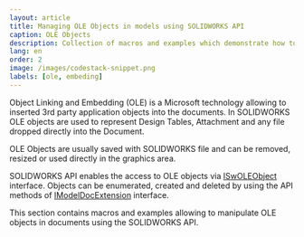 ```yaml
---
layout: article
title: Managing OLE Objects in models using SOLIDWORKS API
caption: OLE Objects
description: Collection of macros and examples which demonstrate how to work with different embedded OLE objects (design table, attachment etc.) using SOLIDWORKS API
lang: en
order: 2
image: /images/codestack-snippet.png
labels: [ole, embeding]
---
```

Object Linking and Embedding (OLE) is a Microsoft technology allowing to inserted 3rd party application objects into the documents. In SOLIDWORKS OLE objects are used to represent Design Tables, Attachment and any file dropped directly into the Document.

OLE Objects are usually saved with SOLIDWORKS file and can be removed, resized or used directly in the graphics area.

SOLIDWORKS API enables the access to OLE objects via [ISwOLEObject](http://help.solidworks.com/2018/english/api/sldworksapi/SOLIDWORKS.Interop.sldworks~SOLIDWORKS.Interop.sldworks.ISwOLEObject.html) interface. Objects can be enumerated, created and deleted by using the API methods of [IModelDocExtension](http://help.solidworks.com/2018/english/api/sldworksapi/SolidWorks.Interop.sldworks~SolidWorks.Interop.sldworks.IModelDocExtension.html) interface.

This section contains macros and examples allowing to manipulate OLE objects in documents using the SOLIDWORKS API.